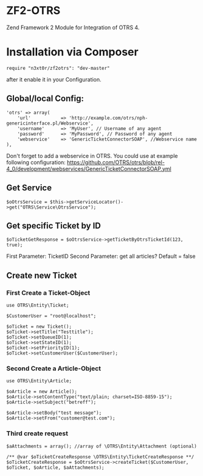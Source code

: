 # ZF2-OTRS
Zend Framework 2 Module for Integration of OTRS 4.

# Installation via Composer

```
require "n3xt0r/zf2otrs": "dev-master"
```

after it enable it in your Configuration.

## Global/local Config:

```
'otrs' => array(
    'url'           => 'http://example.com/otrs/nph-genericinterface.pl/Webservice',
    'username'      => 'MyUser', // Username of any agent
    'password'      => 'MyPassword', // Password of any agent
    'webservice'    => 'GenericTicketConnectorSOAP', //Webservice name
),
```


Don't forget to add a webservice in OTRS. You could use at example following configuration:
https://github.com/OTRS/otrs/blob/rel-4_0/development/webservices/GenericTicketConnectorSOAP.yml


## Get Service

```
$oOtrsService = $this->getServiceLocator()->get("OTRS\Service\OtrsService");
```

## Get specific Ticket by ID
```
$oTicketGetResponse = $oOtrsService->getTicketByOtrsTicketId(123, true);
```

First Parameter: TicketID
Second Parameter: get all articles? Default = false

## Create new Ticket


### First Create a Ticket-Object
```
use OTRS\Entity\Ticket;

$CustomerUser = "root@localhost";  

$oTicket = new Ticket();
$oTicket->setTitle("Testtitle");
$oTicket->setQueueID(1);
$oTicket->setStateID(1);
$oTicket->setPriorityID(1);
$oTicket->setCustomerUser($CustomerUser);

```

### Second Create a Article-Object

```
use OTRS\Entity\Article;

$oArticle = new Article();
$oArticle->setContentType("text/plain; charset=ISO-8859-15");
$oArticle->setSubject("betreff");

$oArticle->setBody("test message");
$oArticle->setFrom("customer@test.com");
```

### Third create request

```
$aAttachments = array(); //array of \OTRS\Entity\Attachment (optional)

/** @var $oTicketCreateResponse \OTRS\Entity\TicketCreateResponse **/
$oTicketCreateResponse = $oOtrsService->createTicket($CustomerUser, $oTicket, $oArticle, $aAttachments);
``` 